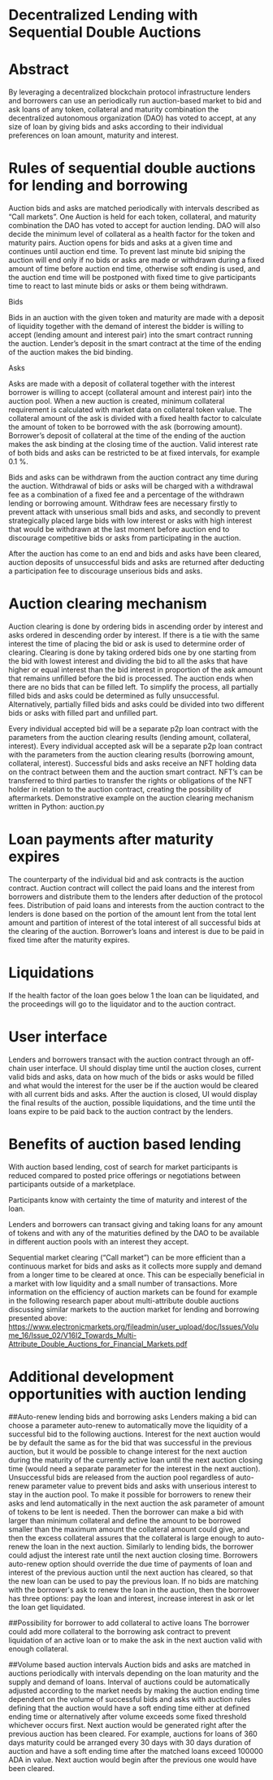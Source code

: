 # Decentralized Lending with Sequential Double Auctions
 
# Abstract
By leveraging a decentralized blockchain protocol infrastructure lenders and borrowers can use an periodically run auction-based market to bid and ask loans of any token, collateral and maturity combination the decentralized autonomous organization (DAO) has voted to accept, at any size of loan by giving bids and asks according to their individual preferences on loan amount, maturity and interest.
 
# Rules of sequential double auctions for lending and borrowing
Auction bids and asks are matched periodically with intervals described as “Call markets”.
One Auction is held for each token, collateral, and maturity combination the DAO has voted to accept for auction lending. DAO will also decide the minimum level of collateral as a health factor for the token and maturity pairs.
Auction opens for bids and asks at a given time and continues until auction end time. To prevent last minute bid sniping the auction will end only if no bids or asks are made or withdrawn during a fixed amount of time before auction end time, otherwise soft ending is used, and the auction end time will be postponed with fixed time to give participants time to react to last minute bids or asks or them being withdrawn.

Bids

Bids in an auction with the given token and maturity are made with a deposit of liquidity together with the demand of interest the bidder is willing to accept (lending amount and interest pair) into the smart contract running the auction. Lender’s deposit in the smart contract at the time of the ending of the auction makes the bid binding.

Asks

Asks are made with a deposit of collateral together with the interest borrower is willing to accept (collateral amount and interest pair) into the auction pool. When a new auction is created, minimum collateral requirement is calculated with market data on collateral token value. The collateral amount of the ask is divided with a fixed health factor to calculate the amount of token to be borrowed with the ask (borrowing amount). Borrower’s deposit of collateral at the time of the ending of the auction makes the ask binding at the closing time of the auction.
Valid interest rate of both bids and asks can be restricted to be at fixed intervals, for example 0.1 %.

Bids and asks can be withdrawn from the auction contract any time during the auction. Withdrawal of bids or asks will be charged with a withdrawal fee as a combination of a fixed fee and a percentage of the withdrawn lending or borrowing amount. Withdraw fees are necessary firstly to prevent attack with unserious small bids and asks, and secondly to prevent strategically placed large bids with low interest or asks with high interest that would be withdrawn at the last moment before auction end to discourage competitive bids or asks from participating in the auction.  

After the auction has come to an end and bids and asks have been cleared, auction deposits of unsuccessful bids and asks are returned after deducting a participation fee to discourage unserious bids and asks.  
 
# Auction clearing mechanism
Auction clearing is done by ordering bids in ascending order by interest and asks ordered in descending order by interest. If there is a tie with the same interest the time of placing the bid or ask is used to determine order of clearing.
Clearing is done by taking ordered bids one by one starting from the bid with lowest interest and dividing the bid to all the asks that have higher or equal interest than the bid interest in proportion of the ask amount that remains unfilled before the bid is processed. The auction ends when there are no bids that can be filled left.
To simplify the process, all partially filled bids and asks could be determined as fully unsuccessful. Alternatively, partially filled bids and asks could be divided into two different bids or asks with filled part and unfilled part.

Every individual accepted bid will be a separate p2p loan contract with the parameters from the auction clearing results (lending amount, collateral, interest).
Every individual accepted ask will be a separate p2p loan contract with the parameters from the auction clearing results (borrowing amount, collateral, interest).
Successful bids and asks receive an NFT holding data on the contract between them and the auction smart contract. NFT’s can be transferred to third parties to transfer the rights or obligations of the NFT holder in relation to the auction contract, creating the possibility of aftermarkets.
Demonstrative example on the auction clearing mechanism written in Python: auction.py 

# Loan payments after maturity expires
The counterparty of the individual bid and ask contracts is the auction contract. Auction contract will collect the paid loans and the interest from borrowers and distribute them to the lenders after deduction of the protocol fees. Distribution of paid loans and interests from the auction contract to the lenders is done based on the portion of the amount lent from the total lent amount and partition of interest of the total interest of all successful bids at the clearing of the auction. Borrower’s loans and interest is due to be paid in fixed time after the maturity expires.
 
# Liquidations
If the health factor of the loan goes below 1 the loan can be liquidated, and the proceedings will go to the liquidator and to the auction contract.

# User interface
Lenders and borrowers transact with the auction contract through an off-chain user interface. UI should display time until the auction closes, current valid bids and asks, data on how much of the bids or asks would be filled and what would the interest for the user be if the auction would be cleared with all current bids and asks. After the auction is closed, UI would display the final results of the auction, possible liquidations, and the time until the loans expire to be paid back to the auction contract by the lenders.
 
# Benefits of auction based lending
With auction based lending, cost of search for market participants is reduced compared to posted price offerings or negotiations between participants outside of a marketplace. 

Participants know with certainty the time of maturity and interest of the loan.

Lenders and borrowers can transact giving and taking loans for any amount of tokens and with any of the maturities defined by the DAO to be available in different auction pools with an interest they accept.

Sequential market clearing (“Call market”) can be more efficient than a continuous market for bids and asks as it collects more supply and demand from a longer time to be cleared at once. This can be especially beneficial in a market with low liquidity and a small number of transactions.
More information on the efficiency of auction markets can be found for example in the following research paper about multi-attribute double auctions discussing similar markets to the auction market for lending and borrowing presented above:
 https://www.electronicmarkets.org/fileadmin/user_upload/doc/Issues/Volume_16/Issue_02/V16I2_Towards_Multi-Attribute_Double_Auctions_for_Financial_Markets.pdf

# Additional development opportunities with auction lending

##Auto-renew lending bids and borrowing asks
Lenders making a bid can choose a parameter auto-renew to automatically move the liquidity of a successful bid to the following auctions. Interest for the next auction would be by default the same as for the bid that was successful in the previous auction, but it would be possible to change interest for the next auction during the maturity of the currently active loan until the next auction closing time (would need a separate parameter for the interest in the next auction). Unsuccessful bids are released from the auction pool regardless of auto-renew parameter value to prevent bids and asks with unserious interest to stay in the auction pool.
To make it possible for borrowers to renew their asks and lend automatically in the next auction the ask parameter of amount of tokens to be lent is needed. Then the borrower can make a bid with larger than minimum collateral and define the amount to be borrowed smaller than the maximum amount the collateral amount could give, and then the excess collateral assures that the collateral is large enough to auto-renew the loan in the next auction. Similarly to lending bids, the borrower could adjust the interest rate until the next auction closing time.
Borrowers auto-renew option should override the due time of payments of loan and interest of the previous auction until the next auction has cleared, so that the new loan can be used to pay the previous loan. If no bids are matching with the borrower's ask to renew the loan in the auction, then the borrower has three options: pay the loan and interest, increase interest in ask or let the loan get liquidated.

##Possibility for borrower to add collateral to active loans
The borrower could add more collateral to the borrowing ask contract to prevent liquidation of an active loan or to make the ask in the next auction valid with enough collateral.
 
##Volume based auction intervals
Auction bids and asks are matched in auctions periodically with intervals depending on the loan maturity and the supply and demand of loans. Interval of auctions could be automatically adjusted according to the market needs by making the auction ending time dependent on the volume of successful bids and asks with auction rules defining that the auction would have a soft ending time either at defined ending time or alternatively after volume exceeds some fixed threshold whichever occurs first. Next auction would be generated right after the previous auction has been cleared. For example, auctions for loans of 360 days maturity could be arranged every 30 days with 30 days duration of auction and have a soft ending time after the matched loans exceed 100000 ADA in value. Next auction would begin after the previous one would have been cleared. 

